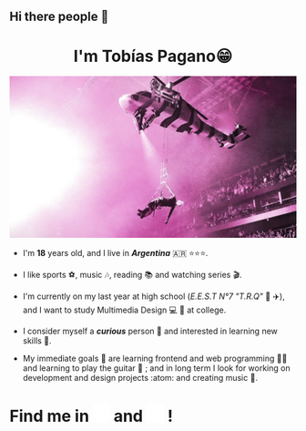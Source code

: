 ## Hi there people  👋


<h1 align= "center">I'm Tobías Pagano😁</h1>


<img src = "https://github.com/tobiasp25/tobiasp25/blob/main/maxresdefault.jpg">

- I'm **18** years old, and I live in ***Argentina*** 🇦🇷 ⭐⭐⭐. <br>

- I like sports ⚽, music :notes:, reading :books: and watching series :clapper:. <br>

- I'm currently on my last year at high school (*E.E.S.T N°7 "T.R.Q"* :school: :airplane:), and I want to study Multimedia Design :computer: :art: at college.

- I consider myself a ***curious*** person 🤔 and interested in learning new skills 🧠.

- My immediate goals 🎯 are learning frontend and web programming 🧑‍💻 and learning to play the guitar 🎸 ; and in long term I look for working on development and design projects :atom: and creating music 🎹.<br>

##

# Find me in [<img src="https://github.com/tobiasp25/tobiasp25/blob/main/C30477D6-336B-46B0-B594-780BA953D7ED.PNG" width=30>](https://www.instagram.com/tobiass.p/) and [<img src="https://github.com/tobiasp25/tobiasp25/blob/main/81AAE124-0B8F-4C13-B814-09BCAB1E2FAA.PNG" width=30>](https://www.linkedin.com/in/tob%C3%ADas-pagano-05b810268/) !











<!--
**tobiasp25/tobiasp25** is a ✨ _special_ ✨ repository because its `README.md` (this file) appears on your GitHub profile.

Here are some ideas to get you started:

- 🔭 I’m currently working on ...
- 🌱 I’m currently learning ...
- 👯 I’m looking to collaborate on ...
- 🤔 I’m looking for help with ...
- 💬 Ask me about ...
- 📫 How to reach me: ...
- 😄 Pronouns: ...
- ⚡ Fun fact: ...
-->
